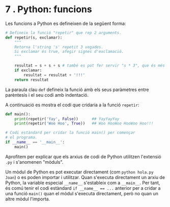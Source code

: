 7 . Python: funcions
==========================

Les funcions a Python es defineixen de la següent forma:

```python
# Defineix la funció "repetir" que rep 2 arguments.
def repetir(s, exclamar):
    """
    Retorna l'string 's' repetit 3 vegades.
    Si exclamar és true, afegir signes d'exclamació.
    """

    resultat = s + s + s # també es pot fer servir "s * 3", que és més ràpid (Perquè?)
    if exclamar:
        resultat = resultat + '!!!'
    return resultat
```

La paraula clau `def` defineix la funció amb els seus paràmetres entre parèntesis i el seu codi amb indentació.

A continuació es mostra el codi que cridaria a la funció `repetir`:

```python
def main():
    print(repetir('Yay', False))      ## YayYayYay
    print(repetir('Woo Hoo', True))   ## Woo HooWoo HooWoo Hoo!!!

# Codi estàndard per cridar la funció main() per començar
# el programa.
if __name__ == '__main__':
    main()
```

Aprofitem per explicar que els arxius de codi de Python utilitzen l'extensió `.py` i s'anomenen "mòduls".

Un mòdul de Python es pot executar directament (com `python hola.py Joan`) o es poden importar i utilitzar. Quan s'executa directament un arxiu de Python, la variable especial `__name__` s'estableix com a `__main__`. Per tant, és comú tenir el codi estàndard `if __name__ == ...` anterior per a cridar a una funció `main()` quan el mòdul s'executa directament, però no quan un altre mòdul l'importa.